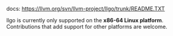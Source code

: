 
docs: https://llvm.org/svn/llvm-project/llgo/trunk/README.TXT

llgo is currently only supported on the **x86-64 Linux platform**. Contributions
that add support for other platforms are welcome.

